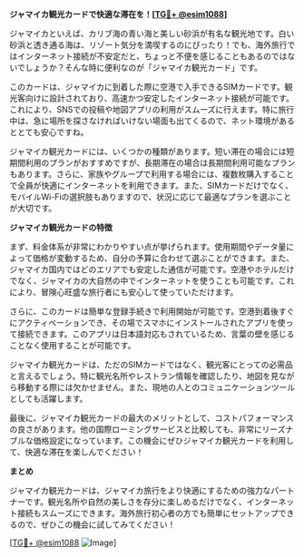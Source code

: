 **ジャマイカ観光カードで快適な滞在を！[[TG💪+ @esim1088](https://t.me/s/esim1088)]**

ジャマイカといえば、カリブ海の青い海と美しい砂浜が有名な観光地です。白い砂浜と透き通る海は、リゾート気分を満喫するのにぴったり！でも、海外旅行ではインターネット接続が不安定だと、ちょっと不便を感じることもあるのではないでしょうか？そんな時に便利なのが「ジャマイカ観光カード」です。

このカードは、ジャマイカに到着した際に空港で入手できるSIMカードです。観光客向けに設計されており、高速かつ安定したインターネット接続が可能です。これにより、SNSでの投稿や地図アプリの利用がスムーズに行えます。特に旅行中は、急に場所を探さなければいけない場面も出てくるので、ネット環境があるととても安心ですね。

ジャマイカ観光カードには、いくつかの種類があります。短い滞在の場合には短期間利用のプランがおすすめですが、長期滞在の場合は長期間利用可能なプランもあります。さらに、家族やグループで利用する場合には、複数枚購入することで全員が快適にインターネットを利用できます。また、SIMカードだけでなく、モバイルWi-Fiの選択肢もありますので、状況に応じて最適なプランを選ぶことが大切です。

**ジャマイカ観光カードの特徴**

まず、料金体系が非常にわかりやすい点が挙げられます。使用期間やデータ量によって価格が変動するため、自分の予算に合わせて選ぶことができます。また、ジャマイカ国内ではどのエリアでも安定した通信が可能です。空港やホテルだけでなく、ジャマイカの大自然の中でインターネットを使うことも可能です。これにより、冒険心旺盛な旅行者にも安心して使っていただけます。

さらに、このカードは簡単な登録手続きで利用開始が可能です。空港到着後すぐにアクティベーションでき、その場でスマホにインストールされたアプリを使って接続できます。このアプリは日本語対応もされているため、言葉の壁を感じることなく使用することが可能です。

ジャマイカ観光カードは、ただのSIMカードではなく、観光客にとっての必需品と言えるでしょう。特に観光名所やレストラン情報を確認したり、地図を見ながら移動する際には欠かせません。また、現地の人とのコミュニケーションツールとしても活躍します。

最後に、ジャマイカ観光カードの最大のメリットとして、コストパフォーマンスの良さがあります。他の国際ローミングサービスと比較しても、非常にリーズナブルな価格設定になっています。この機会にぜひジャマイカ観光カードを利用して、快適な滞在を楽しんでください！

**まとめ**

ジャマイカ観光カードは、ジャマイカ旅行をより快適にするための強力なパートナーです。観光名所や自然の美しさを存分に楽しめるだけでなく、インターネット接続もスムーズにできます。海外旅行初心者の方でも簡単にセットアップできるので、ぜひこの機会に試してみてください！

[[TG💪+ @esim1088](https://t.me/s/esim1088) ![Image](https://i.postimg.cc/Y0z9fWf4/image.png)]